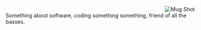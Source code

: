 <div id=container>
  <div id="pic" align="right">
      <img src="https://i.imgur.com/O1LJ0KS.jpg" alt="Mug Shot"/>
  </div>
  <div id="intro">
    Something about software, coding something something, friend of all the basses.
  </div>
</div>
<!--
**bigmacd/bigmacd** is a ✨ _special_ ✨ repository because its `README.md` (this file) appears on your GitHub profile.

Here are some ideas to get you started:

- 🔭 I’m currently working on ...
- 🌱 I’m currently learning ...
- 👯 I’m looking to collaborate on ...
- 🤔 I’m looking for help with ...
- 💬 Ask me about ...
- 📫 How to reach me: ...
- 😄 Pronouns: ...
- ⚡ Fun fact: ...
-->



